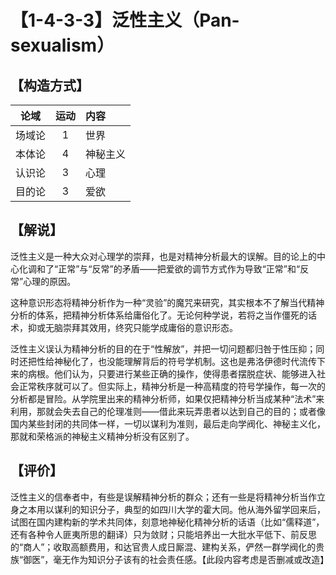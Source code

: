 # 【1-4-3-3】泛性主义（Pan-sexualism）
## 【构造方式】
| 论域 | 运动           | 内容 |
|:----:|:----------------:|:-----|
| 场域论   |1 |   世界 |
| 本体论   |4 | 神秘主义 |
| 认识论   |3 | 心理  |
| 目的论   |3 | 爱欲 |

## 【解说】
泛性主义是一种大众对心理学的崇拜，也是对精神分析最大的误解。目的论上的中心化调和了“正常”与“反常”的矛盾——把爱欲的调节方式作为导致“正常”和“反常”心理的原因。

这种意识形态将精神分析作为一种“灵验”的魔咒来研究，其实根本不了解当代精神分析的体系，把精神分析体系给庸俗化了。无论何种学说，若将之当作僵死的话术，抑或无脑崇拜其效用，终究只能学成庸俗的意识形态。

泛性主义误认为精神分析的目的在于“性解放”，并把一切问题都归咎于性压抑；同时还把性给神秘化了，也没能理解背后的符号学机制。这也是弗洛伊德时代流传下来的病根。他们认为，只要进行某些正确的操作，使得患者摆脱症状、能够进入社会正常秩序就可以了。但实际上，精神分析是一种高精度的符号学操作，每一次的分析都是冒险。从学院里出来的精神分析师，如果仅把精神分析当成某种“法术”来利用，那就会失去自己的伦理准则——借此来玩弄患者以达到自己的目的；或者像国内某些封闭的共同体一样，一切以谋利为准则，最后走向学阀化、神秘主义化，那就和荣格派的神秘主义精神分析没有区别了。

## 【评价】
泛性主义的信奉者中，有些是误解精神分析的群众；还有一些是将精神分析当作立身之本用以谋利的知识分子，典型的如四川大学的霍大同。他从海外留学回来后，试图在国内建构新的学术共同体，刻意地神秘化精神分析的话语（比如“儒释道”，还有各种令人匪夷所思的翻译）只为敛财；只能培养出一大批水平低下、前反思的“商人”；收取高额费用，和达官贵人成日厮混、建构关系，俨然一群学阀化的贵族“御医”，毫无作为知识分子该有的社会责任感。【此段内容考虑是否删减或改造】

